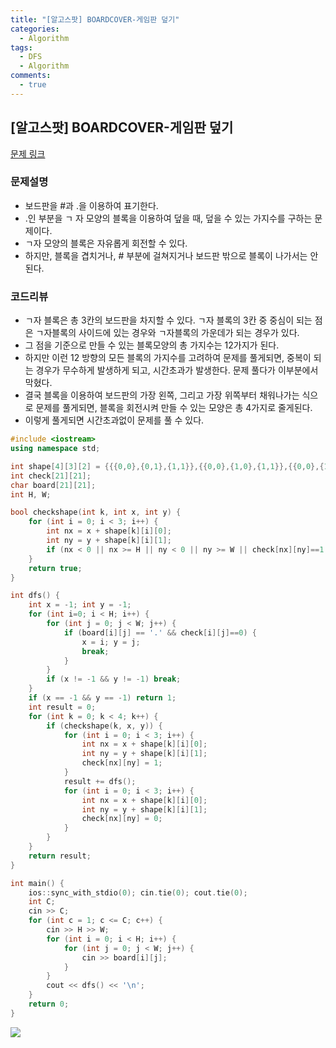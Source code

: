 ```yaml
---
title: "[알고스팟] BOARDCOVER-게임판 덮기"
categories:
  - Algorithm
tags:
  - DFS
  - Algorithm
comments:
  - true
---
```


## [알고스팟] BOARDCOVER-게임판 덮기

[문제 링크](https://algospot.com/judge/problem/read/BOARDCOVER)

### 문제설명

* 보드판을 #과 .을 이용하여 표기한다.
* .인 부분을 ㄱ 자 모양의 블록을 이용하여 덮을 때, 덮을 수 있는 가지수를 구하는 문제이다.
* ㄱ자 모양의 블록은 자유롭게 회전할 수 있다. 
* 하지만, 블록을 겹치거나, # 부분에 걸쳐지거나 보드판 밖으로 블록이 나가서는 안된다.

### 코드리뷰
* ㄱ자 블록은 총 3칸의 보드판을 차지할 수 있다. ㄱ자 블록의 3칸 중 중심이 되는 점은 ㄱ자블록의 사이드에 있는 경우와 ㄱ자블록의 가운데가 되는 경우가 있다.
* 그 점을 기준으로 만들 수 있는 블록모양의 총 가지수는 12가지가 된다.
* 하지만 이런 12 방향의 모든 블록의 가지수를 고려하여 문제를 풀게되면, 중복이 되는 경우가 무수하게 발생하게 되고, 시간초과가 발생한다. 문제 풀다가 이부분에서 막혔다.
* 결국 블록을 이용하여 보드판의 가장 왼쪽, 그리고 가장 위쪽부터 채워나가는 식으로 문제를 풀게되면, 블록을 회전시켜 만들 수 있는 모양은 총 4가지로 줄게된다. 
* 이렇게 풀게되면 시간초과없이 문제를 풀 수 있다.

```cpp
#include <iostream>
using namespace std;

int shape[4][3][2] = {{{0,0},{0,1},{1,1}},{{0,0},{1,0},{1,1}},{{0,0},{1,0},{1,-1}},{{0,0},{1,0},{0,1}}};
int check[21][21];
char board[21][21];
int H, W;

bool checkshape(int k, int x, int y) {
	for (int i = 0; i < 3; i++) {
		int nx = x + shape[k][i][0];
		int ny = y + shape[k][i][1];
		if (nx < 0 || nx >= H || ny < 0 || ny >= W || check[nx][ny]==1 || board[nx][ny]!='.') return false;
	}
	return true;
}

int dfs() {
	int x = -1; int y = -1;
	for (int i=0; i < H; i++) {
		for (int j = 0; j < W; j++) {
			if (board[i][j] == '.' && check[i][j]==0) {
				x = i; y = j;
				break;
			}
		}
		if (x != -1 && y != -1) break;
	}
	if (x == -1 && y == -1) return 1;
	int result = 0;
	for (int k = 0; k < 4; k++) {
		if (checkshape(k, x, y)) {
			for (int i = 0; i < 3; i++) {
				int nx = x + shape[k][i][0];
				int ny = y + shape[k][i][1];
				check[nx][ny] = 1;
			}
			result += dfs();
			for (int i = 0; i < 3; i++) {
				int nx = x + shape[k][i][0];
				int ny = y + shape[k][i][1];
				check[nx][ny] = 0;
			}
		}
	}
	return result;
}

int main() {
	ios::sync_with_stdio(0); cin.tie(0); cout.tie(0);
	int C;
	cin >> C;
	for (int c = 1; c <= C; c++) {
		cin >> H >> W;
		for (int i = 0; i < H; i++) {
			for (int j = 0; j < W; j++) {
				cin >> board[i][j];
			}
		}
		cout << dfs() << '\n';
	}
	return 0;
}
```

![](/assets/img/Algorithm/190723.png)
